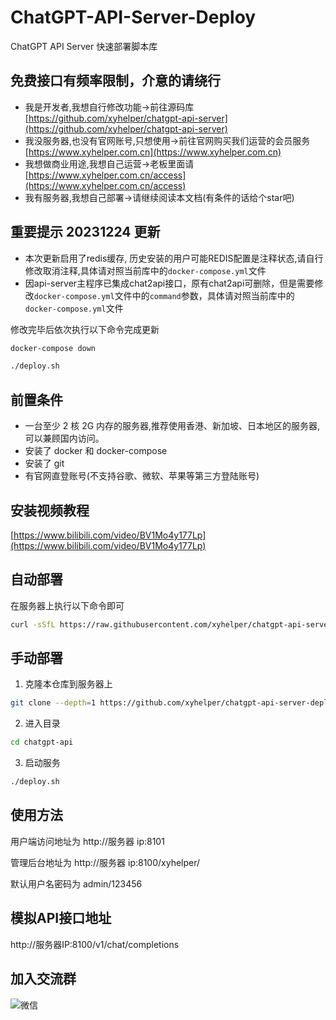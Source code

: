 # ChatGPT-API-Server-Deploy

ChatGPT API Server 快速部署脚本库

## 免费接口有频率限制，介意的请绕行

- 我是开发者,我想自行修改功能->前往源码库 [https://github.com/xyhelper/chatgpt-api-server](https://github.com/xyhelper/chatgpt-api-server)
- 我没服务器,也没有官网账号,只想使用->前往官网购买我们运营的会员服务 [https://www.xyhelper.com.cn](https://www.xyhelper.com.cn)
- 我想做商业用途,我想自己运营->老板里面请 [https://www.xyhelper.com.cn/access](https://www.xyhelper.com.cn/access)
- 我有服务器,我想自己部署->请继续阅读本文档(有条件的话给个star吧)

## 重要提示 20231224 更新

* 本次更新启用了redis缓存, 历史安装的用户可能REDIS配置是注释状态,请自行修改取消注释,具体请对照当前库中的`docker-compose.yml`文件
* 因api-server主程序已集成chat2api接口，原有chat2api可删除，但是需要修改`docker-compose.yml`文件中的`command`参数，具体请对照当前库中的`docker-compose.yml`文件

修改完毕后依次执行以下命令完成更新

```bash
docker-compose down

./deploy.sh
```



## 前置条件

- 一台至少 2 核 2G 内存的服务器,推荐使用香港、新加坡、日本地区的服务器,可以兼顾国内访问。
- 安装了 docker 和 docker-compose
- 安装了 git
- 有官网直登账号(不支持谷歌、微软、苹果等第三方登陆账号)

## 安装视频教程
[https://www.bilibili.com/video/BV1Mo4y177Lp](https://www.bilibili.com/video/BV1Mo4y177Lp)

## 自动部署

在服务器上执行以下命令即可

```bash
curl -sSfL https://raw.githubusercontent.com/xyhelper/chatgpt-api-server-deploy/master/quick-install.sh | bash

```

## 手动部署

1. 克隆本仓库到服务器上

```bash
git clone --depth=1 https://github.com/xyhelper/chatgpt-api-server-deploy.git chatgpt-api
```

2. 进入目录

```bash
cd chatgpt-api
```

3. 启动服务

```bash
./deploy.sh
```

## 使用方法

用户端访问地址为 http://服务器 ip:8101

管理后台地址为 http://服务器 ip:8100/xyhelper/

默认用户名密码为 admin/123456

## 模拟API接口地址

http://服务器IP:8100/v1/chat/completions

## 加入交流群

![微信](https://xyhelper.github.io/xyhelperkf.png)
